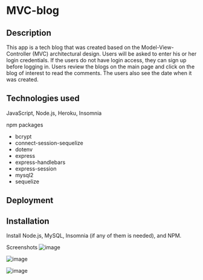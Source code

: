 # MVC-blog

## Description

This app is a tech blog that was created based on the Model-View-Controller (MVC) architectural design. Users will be asked to enter his or her login credentials. If the users do not have login access, they can sign up before logging in. 
Users review the blogs on the main page and click on the blog of interest to read the comments. The users also see the date when it was created. 

## Technologies used

JavaScript, Node.js, Heroku, Insomnia

npm packages
 - bcrypt
 - connect-session-sequelize
 - dotenv
 - express
 - express-handlebars
 - express-session
 - mysql2
 - sequelize

 ## Deployment

## Installation
Install Node.js, MySQL, Insomnia (if any of them is needed), and NPM.


Screenshots
![image](https://user-images.githubusercontent.com/106935371/209277150-1b4770b5-b969-48be-aca9-6285346f0310.png)

![image](https://user-images.githubusercontent.com/106935371/209276850-ccf0c7d0-e069-4d7e-8252-3d8396decee4.png)

![image](https://user-images.githubusercontent.com/106935371/209276934-7baa8ee2-c52d-4f30-916e-fccfb1ec155d.png)


